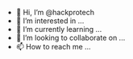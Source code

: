 - 👋 Hi, I’m @hackprotech
- 👀 I’m interested in ...
- 🌱 I’m currently learning ...
- 💞️ I’m looking to collaborate on ...
- 📫 How to reach me ...

<!---
hackprotech/hackprotech is a ✨ special ✨ repository because its `README.md` (this file) appears on your GitHub profile.
You can click the Preview link to take a look at your changes.
--->
